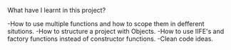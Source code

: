 What have I learnt in this project?

-How to use multiple functions and how to scope them in defferent situtions.
-How to structure a project with Objects.
-How to use IIFE's and factory functions instead of constructor functions.
-Clean code ideas.
